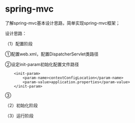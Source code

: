 # spring-mvc

了解spring-mvc基本设计思路，简单实现spring-mvc框架；

设计思路：

（1）配置阶段
   
   ①配置web.xml，配置DispatcherServlet类路径
   
   ②设定init-param初始化配置文件路径
   
        <init-param>
            <param-name>contextConfigLocation</param-name>
            <param-value>application.properties</param-value>
        </init-param>
   
   ③

（2）初始化阶段

（3）运行阶段
